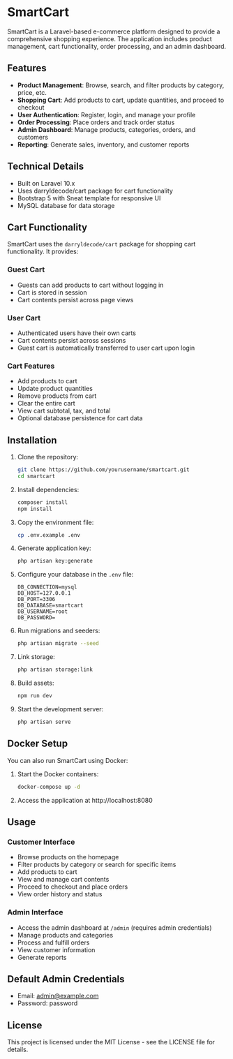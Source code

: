 # SmartCart

SmartCart is a Laravel-based e-commerce platform designed to provide a comprehensive shopping experience. The application includes product management, cart functionality, order processing, and an admin dashboard.

## Features

- **Product Management**: Browse, search, and filter products by category, price, etc.
- **Shopping Cart**: Add products to cart, update quantities, and proceed to checkout
- **User Authentication**: Register, login, and manage your profile
- **Order Processing**: Place orders and track order status
- **Admin Dashboard**: Manage products, categories, orders, and customers
- **Reporting**: Generate sales, inventory, and customer reports

## Technical Details

- Built on Laravel 10.x
- Uses darryldecode/cart package for cart functionality
- Bootstrap 5 with Sneat template for responsive UI
- MySQL database for data storage

## Cart Functionality

SmartCart uses the `darryldecode/cart` package for shopping cart functionality. It provides:

### Guest Cart
- Guests can add products to cart without logging in
- Cart is stored in session
- Cart contents persist across page views

### User Cart
- Authenticated users have their own carts
- Cart contents persist across sessions
- Guest cart is automatically transferred to user cart upon login

### Cart Features
- Add products to cart
- Update product quantities
- Remove products from cart
- Clear the entire cart
- View cart subtotal, tax, and total
- Optional database persistence for cart data

## Installation

1. Clone the repository:
   ```bash
   git clone https://github.com/yourusername/smartcart.git
   cd smartcart
   ```

2. Install dependencies:
   ```bash
   composer install
   npm install
   ```

3. Copy the environment file:
   ```bash
   cp .env.example .env
   ```

4. Generate application key:
   ```bash
   php artisan key:generate
   ```

5. Configure your database in the `.env` file:
   ```
   DB_CONNECTION=mysql
   DB_HOST=127.0.0.1
   DB_PORT=3306
   DB_DATABASE=smartcart
   DB_USERNAME=root
   DB_PASSWORD=
   ```

6. Run migrations and seeders:
   ```bash
   php artisan migrate --seed
   ```

7. Link storage:
   ```bash
   php artisan storage:link
   ```

8. Build assets:
   ```bash
   npm run dev
   ```

9. Start the development server:
   ```bash
   php artisan serve
   ```

## Docker Setup

You can also run SmartCart using Docker:

1. Start the Docker containers:
   ```bash
   docker-compose up -d
   ```

2. Access the application at http://localhost:8080

## Usage

### Customer Interface
- Browse products on the homepage
- Filter products by category or search for specific items
- Add products to cart
- View and manage cart contents
- Proceed to checkout and place orders
- View order history and status

### Admin Interface
- Access the admin dashboard at `/admin` (requires admin credentials)
- Manage products and categories
- Process and fulfill orders
- View customer information
- Generate reports

## Default Admin Credentials

- Email: admin@example.com
- Password: password

## License

This project is licensed under the MIT License - see the LICENSE file for details.